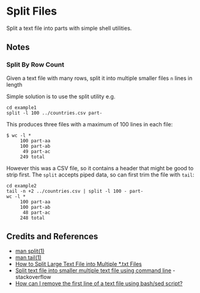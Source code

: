 # Split Files

Split a text file into parts with simple shell utilities.

## Notes

### Split By Row Count

Given a text file with many rows, split it into multiple smaller files `n` lines in length

Simple solution is to use the split utility e.g.

    cd example1
    split -l 100 ../countries.csv part-

This produces three files with a maximum of 100 lines in each file:

    $ wc -l *
         100 part-aa
         100 part-ab
          49 part-ac
         249 total

However this was a CSV file, so it contains a header that might be good to strip first.
The `split` accepts piped data, so can first trim the file with `tail`:

    cd example2
    tail -n +2 ../countries.csv | split -l 100 - part-
    wc -l *
         100 part-aa
         100 part-ab
          48 part-ac
         248 total

## Credits and References

* [man split(1)](https://man7.org/linux/man-pages/man1/split.1.html)
* [man tail(1)](https://man7.org/linux/man-pages/man1/tail.1.html)
* [How to Split Large Text File into Multiple *.txt Files](https://www.linuxshelltips.com/split-large-file-into-multiple-files/)
* [Split text file into smaller multiple text file using command line](https://stackoverflow.com/questions/25249516/split-text-file-into-smaller-multiple-text-file-using-command-line) - stackoverflow
* [How can I remove the first line of a text file using bash/sed script?](https://stackoverflow.com/questions/339483/how-can-i-remove-the-first-line-of-a-text-file-using-bash-sed-script)

